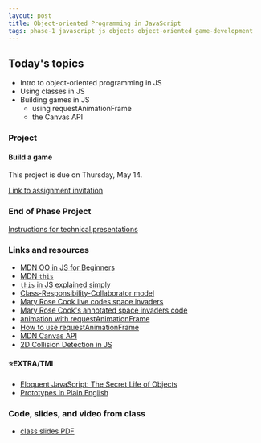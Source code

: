 ```yaml
---
layout: post
title: Object-oriented Programming in JavaScript
tags: phase-1 javascript js objects object-oriented game-development
---
```


## Today's topics

- Intro to object-oriented programming in JS
- Using classes in JS
- Building games in JS
  - using requestAnimationFrame
  - the Canvas API

### Project
#### Build a game

This project is due on Thursday, May 14.

[Link to assignment invitation](https://classroom.github.com/a/64pNGNQk)

### End of Phase Project

[Instructions for technical presentations](https://github.com/momentum-team-1/technical-presentations)

### Links and resources

- [MDN OO in JS for Beginners](https://developer.mozilla.org/en-US/docs/Learn/JavaScript/Objects/Object-oriented_JS)
- [MDN `this`](https://developer.mozilla.org/en-US/docs/Web/JavaScript/Reference/Operators/this#The_bind_method)
- [`this` in JS explained simply](https://medium.com/@NinjaJavaScript/javascript-this-keyword-explained-simply-e90762d4945d)
- [Class-Responsibility-Collaborator model](http://agilemodeling.com/artifacts/crcModel.htm)
- [Mary Rose Cook live codes space invaders](https://youtu.be/hbKN-9o5_Z0)
- [Mary Rose Cook's annotated space invaders code](http://annotated-code.maryrosecook.com/space-invaders/docs/space-invaders.html)
- [animation with requestAnimationFrame](https://til.hashrocket.com/posts/2xrlebqs8v--requestanimationframe-should-call-itself)
- [How to use requestAnimationFrame](https://gomakethings.com/how-to-use-requestanimationframe-with-vanilla-js/)
- [MDN Canvas API](https://developer.mozilla.org/en-US/docs/Web/API/Canvas_API)
- [2D Collision Detection in JS](https://developer.mozilla.org/en-US/docs/Games/Techniques/2D_collision_detection)

#### ⭐️EXTRA/TMI

- [Eloquent JavaScript: The Secret Life of Objects](https://eloquentjavascript.net/06_object.html)
- [Prototypes in Plain English](http://sporto.github.io/blog/2013/02/22/a-plain-english-guide-to-javascript-prototypes/)


### Code, slides, and video from class

- [class slides PDF](../slide-decks/js-oo.pdf)

